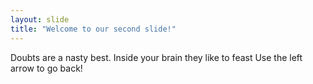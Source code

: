 ```yaml
---
layout: slide
title: "Welcome to our second slide!"
---
```

Doubts are a nasty best. Inside your brain they like to feast
Use the left arrow to go back!
